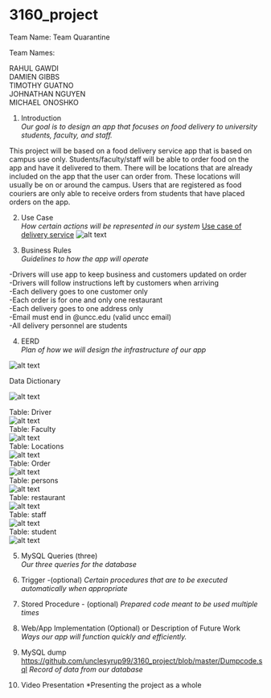 # 3160_project
Team Name: Team Quarantine 

Team Names:

RAHUL GAWDI  
DAMIEN GIBBS  
TIMOTHY GUATNO  
JOHNATHAN NGUYEN  
MICHAEL ONOSHKO  

1.  Introduction  
*Our goal is to design an app that focuses on food delivery to university students, faculty, and staff.*

This project will be based on a food delivery service app that is based on campus use only.  Students/faculty/staff will be able to order food on the app and have it delivered to them.  There will be locations that are already included on the app that the user can order from.  These locations will usually be on or around the campus.  Users that are registered as food couriers are only able to receive orders from students that have placed orders on the app.

2.  Use Case  
*How certain actions will be represented in our system*
[Use case of delivery service](https://drive.google.com/file/d/1LtHHqvMCSEKIsT_jMbq0JRYnbyDMquAa/view?usp=sharing)
![alt text](https://github.com/unclesyrup99/3160_project/blob/master/use_case_diagram.PNG "Use Case Diagram")

3.  Business Rules  
*Guidelines to how the app will operate*

-Drivers will use app to keep business and customers updated on order  
-Drivers will follow instructions left by customers when arriving  
-Each delivery goes to one customer only  
-Each order is for one and only one restaurant  
-Each delivery goes to one address only  
-Email must end in @uncc.edu (valid uncc email)  
-All delivery personnel are students  

4.  EERD  
*Plan of how we will design the infrastructure of our app*

![alt text](https://github.com/unclesyrup99/3160_project/blob/master/Delivery_EERD1.png)

  Data Dictionary
  
![alt text](https://github.com/unclesyrup99/3160_project/blob/master/datadictionary.PNG)

Table: Driver  
![alt text](https://github.com/unclesyrup99/3160_project/blob/master/driver.png)  
Table: Faculty  
![alt text](https://github.com/unclesyrup99/3160_project/blob/master/faculty.png)  
Table: Locations  
![alt text](https://github.com/unclesyrup99/3160_project/blob/master/locations.png)  
Table: Order  
![alt text](https://github.com/unclesyrup99/3160_project/blob/master/order.png)  
Table: persons  
![alt text](https://github.com/unclesyrup99/3160_project/blob/master/persons.png)  
Table: restaurant  
![alt text](https://github.com/unclesyrup99/3160_project/blob/master/restaurant.png)  
Table: staff  
![alt text](https://github.com/unclesyrup99/3160_project/blob/master/staff.png)  
Table: student  
![alt text](https://github.com/unclesyrup99/3160_project/blob/master/student.png)  

5.  MySQL Queries (three)  
*Our three queries for the database*

6.  Trigger  -(optional)
*Certain procedures that are to be executed automatically when appropriate*

7.  Stored Procedure  - (optional)
*Prepared code meant to be used multiple times*


8.  Web/App Implementation (Optional) or Description of Future Work  
*Ways our app will function quickly and efficiently.*

9.  MySQL dump  https://github.com/unclesyrup99/3160_project/blob/master/Dumpcode.sql
*Record of data from our database*

10. Video Presentation
*Presenting the project as a whole
<link>

